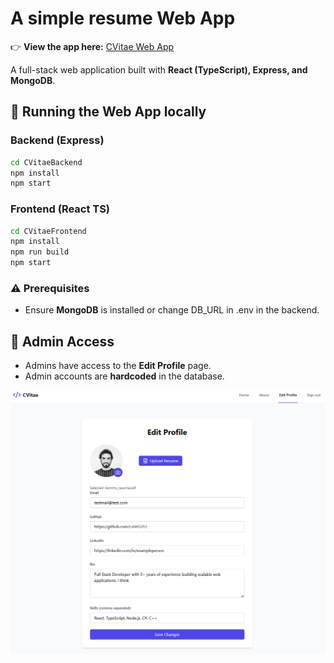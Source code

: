 # A simple resume Web App  

👉 **View the app here:** [CVitae Web App](https://cvitaefrontend.onrender.com/)

A full-stack web application built with **React (TypeScript), Express, and MongoDB**.  

##  🚀 Running the Web App locally

### Backend (Express)  
   ```sh
   cd CVitaeBackend
   npm install
   npm start
   ```

### Frontend (React TS)  
   ```sh
   cd CVitaeFrontend
   npm install
   npm run build  
   npm start
   ```  

### ⚠️ Prerequisites  
- Ensure **MongoDB** is installed or change DB_URL in .env in the backend.  

## 🔑 Admin Access  
- Admins have access to the **Edit Profile** page.  
- Admin accounts are **hardcoded** in the database.  

![App Preview](image.png)  

